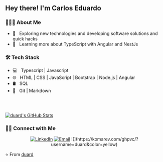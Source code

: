 <h2> Hey there! I'm Carlos Eduardo</h2>

<h3> 👨🏻‍💻 About Me </h3>

- 🤔 &nbsp; Exploring new technologies and developing software solutions and quick hacks
- 🌱 &nbsp; Learning more about TypeScript with Angular and NestJs

<h3>🛠 Tech Stack</h3>

- 💻 &nbsp; Typescript | Javascript 
- 🌐 &nbsp; HTML | CSS | JavaScript | Bootstrap | Node.js | Angular
- 🛢 &nbsp; SQL
- 🔧 &nbsp; Git | Markdown 

<br/>

<!-- [![Top Langs](https://github-readme-stats.vercel.app/api/top-langs/?username=duard&layout=compact)](https://github.com/duard/github-readme-stats)
 -->

<br/>

[![duard's GitHub Stats](https://github-readme-stats.vercel.app/api?username=duard&show_icons=true)](https://github.com/duard)

<h3> 🤝🏻 Connect with Me </h3>

<p align="center">
<a href="https://www.linkedin.com/in/duardbr/"><img alt="LinkedIn" src="https://img.shields.io/badge/LinkedIn-duard-blue?style=flat-square&logo=linkedin"></a>
<a href="mailto:duard.developer@gmail.com"><img alt="Email" src="https://img.shields.io/badge/Email-duard.developer@gmail.com-blue?style=flat-square&logo=gmail"></a>
![](https://komarev.com/ghpvc/?username=duard&color=yellow)
</p>

⭐️ From [duard](https://github.com/duard)

<!--START_SECTION:duard-->
<!--END_SECTION:duard-->
